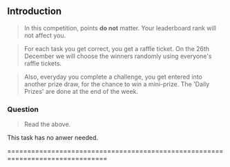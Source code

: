 ## Introduction

> In this competition, points **do not** matter. Your leaderboard rank will not affect you.

> For each task you get correct, you get a raffle ticket. On the 26th December we will choose the winners randomly using everyone's raffle tickets.

> Also, everyday you complete a challenge, you get entered into another prize draw, for the chance to win a mini-prize. The 'Daily Prizes' are done at the end of the week.


### Question


> Read the above.

This task has no anwer needed.

===============================================================================


